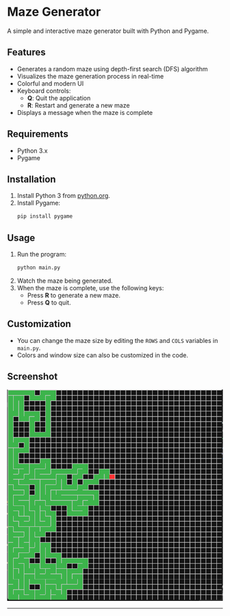# Maze Generator

A simple and interactive maze generator built with Python and Pygame.

## Features

- Generates a random maze using depth-first search (DFS) algorithm
- Visualizes the maze generation process in real-time
- Colorful and modern UI
- Keyboard controls:
  - **Q**: Quit the application
  - **R**: Restart and generate a new maze
- Displays a message when the maze is complete

## Requirements

- Python 3.x
- Pygame

## Installation

1. Install Python 3 from [python.org](https://www.python.org/).
2. Install Pygame:
   ```bash
   pip install pygame
   ```

## Usage

1. Run the program:
   ```bash
   python main.py
   ```
2. Watch the maze being generated.
3. When the maze is complete, use the following keys:
   - Press **R** to generate a new maze.
   - Press **Q** to quit.

## Customization

- You can change the maze size by editing the `ROWS` and `COLS` variables in `main.py`.
- Colors and window size can also be customized in the code.

## Screenshot

![Maze Generator Screenshot](screenshot.png)

---

